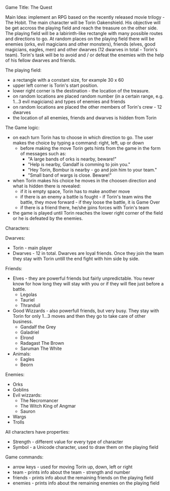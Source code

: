 Game Title: The Quest

Main Idea: implement an RPG based on the recently released movie trilogy - The Hobit. The main character will be Torin Oakenshield. His objective will be get accross the playing field and reach the treasure on the other side. The playing field will be a labirinth-like rectangle with many possible routes and directions to go. At random places on the playing field there will be enemies (orks, evil magicians and other monsters), friends (elves, good magicians, eagles, men) and other dwarves (12 dwarves in total - Torin's team). Torin's task will be to avoid and / or defeat the enemies with the help of his fellow dwarves and friends.

The playing field:
- a rectangle with a constant size, for example 30 x 60
- upper left corner is Torin's start position.
- lower right corner is the destination - the location of the treasure.
- on random locations are placed random number (in a certain range, e.g. 1...3 evil magicians) and types of enemies and friends
- on random locations are placed the other members of Torin's crew - 12 dwarves
- the location of all enemies, friends and dwarves is hidden from Torin

The Game logic:
- on each turn Torin has to choose in which direction to go. The user makes the choice by typing a command: right, left, up or down
	- before making the move Torin gets hints from the game in the form of messages such as:
		- "A large bands of orks is nearby, beware!"
		- "Help is nearby, Gandalf is comming to join you."
		- "Hey Torin, Bombur is nearby - go and join him to your team."
		- "Small band of wargs is close. Beware!"
- when Torin makes his choice he moves in the choosen direction and what is hidden there is revealed:
	- if it is empty space, Torin has to make another move
	- if there is an enemy a battle is fought
			- if Torin's team wins the battle, they move forward
			- if they loose the battle, it is Game Over
	- if there is a friend there, he/she jpins forces with Torin's team
- the game is played until Torin reaches the lower right corner of the field or he is defeated by the enemies.

Characters:

Dwarves:
- Torin - main player
- Dwarves - 12 in total. Dwarves are loyal friends. Once they join the team they stay with Torin untill the end fight with him side by side.

Friends:
- Elves - they are powerful friends but fairly unpredictable. You never know for how long they will stay with you or if they will flee just before a battle.
	- Legolas
	- Tauriel
	- Thranduil
- Good Wizzards - also powerfull friends, but very busy. They stay with Torin for only 1...3 moves and then they go to take care of other business.
	- Gandalf the Grey
	- Galadriel
	- Elrond
	- Radagast The Brown
	- Saruman The White
- Animals:
	- Eagles
	- Beorn

Enemies:
- Orks
- Goblins
- Evil wizzards:
	- The Necromancer
	- The Witch King of Angmar
	- Sauron
- Wargs
- Trolls

All characters have properties:
- Strength - different value for every type of character
- Symbol - a Unicode character, used to draw them on the playing field

Game commands:
- arrow keys - used for moving Torin up, down, left or right
- team - prints info about the team - strength and number
- friends - prints info about the remaining friends on the playing field
- enemies - prints info about the remaining enemies on the playing field

